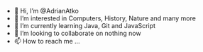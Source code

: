 - 👋 Hi, I’m @AdrianAtko
- 👀 I’m interested in Computers, History, Nature and many more
- 🌱 I’m currently learning Java, Git and JavaScript
- 💞️ I’m looking to collaborate on nothing now
- 📫 How to reach me ...

<!---
AdrianAtko/AdrianAtko is a ✨ special ✨ repository because its `README.md` (this file) appears on your GitHub profile.
You can click the Preview link to take a look at your changes.
--->
